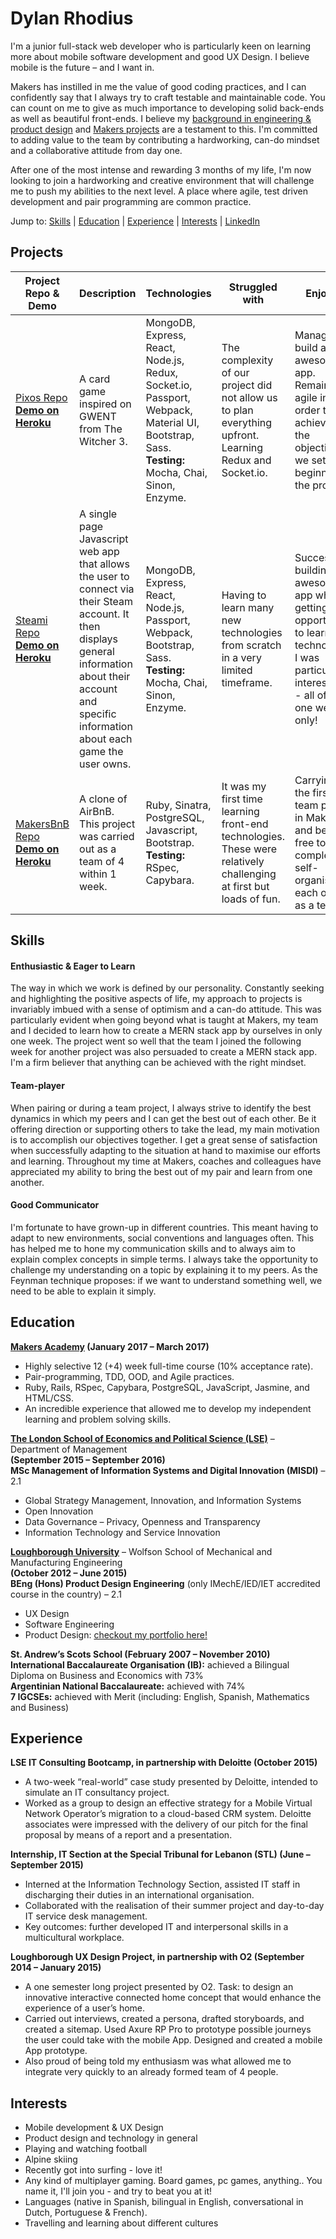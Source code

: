 # Dylan Rhodius

I'm a junior full-stack web developer who is particularly keen on learning more about mobile software development and good UX Design. I believe mobile is the future – and I want in.

Makers has instilled in me the value of good coding practices, and I can confidently say that I always try to craft testable and maintainable code. You can count on me to give as much importance to developing solid back-ends as well as beautiful front-ends. I believe my [background in engineering & product design](http://dylanrhodius.wixsite.com/dylanrhodius) and [Makers projects](https://github.com/dylanrhodius/CV#projects) are a testament to this. I'm committed to adding value to the team by contributing a hardworking, can-do mindset and a collaborative attitude from day one.

After one of the most intense and rewarding 3 months of my life, I'm now looking to join a hardworking and creative environment that will challenge me to push my abilities to the next level. A place where agile, test driven development and pair programming are common practice.

Jump to: [Skills](https://github.com/dylanrhodius/CV#skills) | [Education](https://github.com/dylanrhodius/CV#education) | [Experience](https://github.com/dylanrhodius/CV#experience) | [Interests](https://github.com/dylanrhodius/CV#interests) | [LinkedIn](https://linkedin.com/in/dylanrhodius)

## Projects


| Project Repo & Demo  | Description | Technologies | Struggled with | Enjoyed |
|----------------------|-------------|--------------|----------------|---------|
|[Pixos Repo](https://github.com/dylanrhodius/final-project)<br>**[Demo on Heroku](https://pixos.herokuapp.com/)** | A card game inspired on GWENT from The Witcher 3. | MongoDB, Express, React, Node.js, Redux, Socket.io, Passport, Webpack, Material UI, Bootstrap, Sass. **Testing:** Mocha, Chai, Sinon, Enzyme.  | The complexity of our project did not allow us to plan everything upfront. Learning Redux and Socket.io.  | Managing to build an awesome app. Remaining agile in order to achieve all the objectives we set at the beginning of the project. |
|[Steami Repo](https://github.com/dylanrhodius/Steami)<br>**[Demo on Heroku](https://steami.herokuapp.com/)** | A single page Javascript web app that allows the user to connect via their Steam account. It then displays general information about their account and specific information about each game the user owns. | MongoDB, Express, React, Node.js, Passport, Webpack, Bootstrap, Sass. **Testing:** Mocha, Chai, Sinon, Enzyme.  | Having to learn many new technologies from scratch in a very limited timeframe. | Successfully building an awesome app whilst getting the opportunity to learn technologies I was particularly interested in - all of it in one week only! |
|[MakersBnB Repo](https://github.com/dylanrhodius/MakersBnB-challenge)<br>**[Demo on Heroku](https://mabnb.herokuapp.com/)** | A clone of AirBnB. This project was carried out as a team of 4 within 1 week. | Ruby, Sinatra, PostgreSQL, Javascript, Bootstrap. **Testing:** RSpec, Capybara. | It was my first time learning front-end technologies. These were relatively challenging at first but loads of fun. | Carrying out the first team project in Makers and being free to completely self-organise each other as a team. |


## Skills

#### Enthusiastic & Eager to Learn
The way in which we work is defined by our personality. Constantly seeking and highlighting the positive aspects of life, my approach to projects is invariably imbued with a sense of optimism and a can-do attitude. This was particularly evident when going beyond what is taught at Makers, my team and I decided to learn how to create a MERN stack app by ourselves in only one week. The project went so well that the team I joined the following week for another project was also persuaded to create a MERN stack app. I'm a firm believer that anything can be achieved with the right mindset.

#### Team-player
When pairing or during a team project, I always strive to identify the best dynamics in which my peers and I can get the best out of each other. Be it offering direction or supporting others to take the lead, my main motivation is to accomplish our objectives together.  I get a great sense of satisfaction when successfully adapting to the situation at hand to maximise our efforts and learning. Throughout my time at Makers, coaches and colleagues have appreciated my ability to bring the best out of my pair and learn from one another.

#### Good Communicator
I'm fortunate to have grown-up in different countries. This meant having to adapt to new environments, social conventions and languages often. This has helped me to hone my communication skills and to always aim to explain complex concepts in simple terms. I always take the opportunity to challenge my understanding on a topic by explaining it to my peers. As the Feynman technique proposes: if we want to understand something well, we need to be able to explain it simply.

## Education

**[Makers Academy](http://www.makersacademy.com/) (January 2017 – March 2017)**

* Highly selective 12 (+4) week full-time course (10% acceptance rate).
* Pair-programming, TDD, OOD, and Agile practices.
* Ruby, Rails, RSpec, Capybara, PostgreSQL, JavaScript, Jasmine, and HTML/CSS.
* An incredible experience that allowed me to develop my independent learning and problem solving skills.

**[The London School of Economics and Political Science (LSE)](http://www.lse.ac.uk/home.aspx)** – Department of Management <br>
**(September 2015 – September 2016)** <br>
**MSc Management of Information Systems and Digital Innovation (MISDI)** – 2.1

* Global Strategy Management, Innovation, and Information Systems
* Open Innovation
* Data Governance – Privacy, Openness and Transparency
* Information Technology and Service Innovation

**[Loughborough University](http://www.lboro.ac.uk/)** – Wolfson School of Mechanical and Manufacturing Engineering <br>
**(October 2012 – June 2015)** <br>
**BEng (Hons) Product Design Engineering** (only IMechE/IED/IET accredited course in the country) – 2.1 <br>

* UX Design
* Software Engineering
* Product Design: [checkout my portfolio here!](http://dylanrhodius.wixsite.com/dylanrhodius)

**St. Andrew’s Scots School (February 2007 – November 2010)** <br>
**International Baccalaureate Organisation (IB):** achieved a Bilingual Diploma on Business and Economics with 73% <br>
**Argentinian National Baccalaureate:** achieved with 74% <br>
**7 IGCSEs:** achieved with Merit (including: English, Spanish, Mathematics and Business)

## Experience

**LSE IT Consulting Bootcamp, in partnership with Deloitte (October 2015)**
* A two-week “real-world” case study presented by Deloitte, intended to simulate an IT consultancy project.
* Worked as a group to design an effective strategy for a Mobile Virtual Network Operator’s migration to a cloud-based CRM system. Deloitte associates were impressed with the delivery of our pitch for the final proposal by means of a report and a presentation.


**Internship, IT Section at the Special Tribunal for Lebanon (STL) (June – September 2015)**
* Interned at the Information Technology Section, assisted IT staff in discharging their duties in an international organisation.
* Collaborated with the realisation of their summer project and day-to-day IT service desk management.
* Key outcomes: further developed IT and interpersonal skills in a multicultural workplace.

**Loughborough UX Design Project, in partnership with O2 (September 2014 – January 2015)**
* A one semester long project presented by O2. Task: to design an innovative interactive connected home concept that would enhance the experience of a user’s home.
* Carried out interviews, created a persona, drafted storyboards, and created a sitemap. Used Axure RP Pro to prototype possible journeys the user could take with the mobile App. Designed and created a mobile App prototype.
* Also proud of being told my enthusiasm was what allowed me to integrate very quickly to an already formed team of 4 people.

## Interests
* Mobile development & UX Design
* Product design and technology in general
* Playing and watching football
* Alpine skiing
* Recently got into surfing - love it!
* Any kind of multiplayer gaming. Board games, pc games, anything.. You name it, I'll join you - and try to beat you at it!
* Languages (native in Spanish, bilingual in English, conversational in Dutch, Portuguese & French).
* Travelling and learning about different cultures
